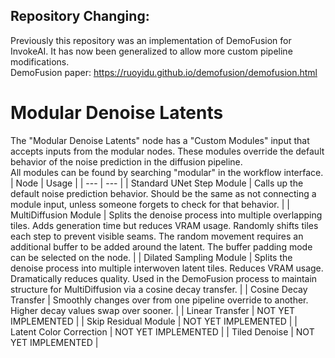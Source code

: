 ## Repository Changing:
Previously this repository was an implementation of DemoFusion for InvokeAI. It has now been generalized to allow more custom pipeline modifications.  
DemoFusion paper: https://ruoyidu.github.io/demofusion/demofusion.html  

# Modular Denoise Latents
The "Modular Denoise Latents" node has a "Custom Modules" input that accepts inputs from the modular nodes. These modules override the default behavior of the noise prediction in the diffusion pipeline.  
All modules can be found by searching "modular" in the workflow interface.  
| Node | Usage |
| --- | --- |
| Standard UNet Step Module | Calls up the default noise prediction behavior. Should be the same as not connecting a module input, unless someone forgets to check for that behavior. |
| MultiDiffusion Module | Splits the denoise process into multiple overlapping tiles. Adds generation time but reduces VRAM usage. Randomly shifts tiles each step to prevent visible seams. The random movement requires an additional buffer to be added around the latent. The buffer padding mode can be selected on the node. |
| Dilated Sampling Module | Splits the denoise process into multiple interwoven latent tiles. Reduces VRAM usage. Dramatically reduces quality. Used in the DemoFusion process to maintain structure for MultiDiffusion via a cosine decay transfer. |
| Cosine Decay Transfer | Smoothly changes over from one pipeline override to another. Higher decay values swap over sooner. |
| Linear Transfer | NOT YET IMPLEMENTED |
| Skip Residual Module | NOT YET IMPLEMENTED |
| Latent Color Correction | NOT YET IMPLEMENTED |
| Tiled Denoise | NOT YET IMPLEMENTED |

